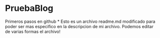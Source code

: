 # PruebaBlog
Primeros pasos en github
*
Esto es un archivo readme.md modificado para poder ser mas especifico en la descripcion de mi archivo.
Podemos editar de varias formas el archivo!

